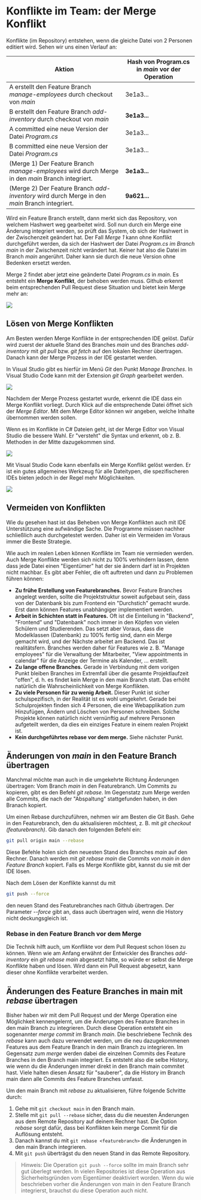 # Konflikte im Team: der Merge Konflikt

Konflikte (im Repository) entstehen, wenn die gleiche Datei von 2 Personen editiert wird.
Sehen wir uns einen Verlauf an:

| **Aktion**                                                                                        | **Hash von Program.cs in *main* vor der Operation** |
| ------------------------------------------------------------------------------------------------- | --------------------------------------------------- |
| A erstellt den Feature Branch *manage-employees* durch checkout von *main*                        | 3e1a3...                                            |
| B erstellt den Feature Branch *add-inventory* durch checkout von *main*                           | **3e1a3...**                                        |
| A committed eine neue Version der Datei *Program.cs*                                              | 3e1a3...                                            |
| B committed eine neue Version der Datei *Program.cs*                                              | 3e1a3...                                            |
| (Merge 1) Der Feature Branch *manage-employees* wird durch Merge in den *main* Branch integriert. | **3e1a3...**                                        |
| (Merge 2) Der Feature Branch *add-inventory* wird durch Merge in den *main* Branch integriert.    | **9a621...**                                        |

Wird ein Feature Branch erstellt, dann merkt sich das Repository, von welchem Hashwert weg gearbeitet
wird. Soll nun durch ein Merge eine Änderung integriert werden, so prüft das System, ob sich der
Hashwert in der Zwischenzeit geändert hat. Der Fall *Merge 1* kann ohne Konflikt durchgeführt werden,
da sich der Hashwert der Datei *Program.cs* *im Branch main* in der Zwischenzeit nicht verändert hat.
Keiner hat also die Datei im Branch *main* angerührt. Daher kann sie durch die neue Version
ohne Bedenken ersetzt werden.

Merge 2 findet aber jetzt eine geänderte Datei *Program.cs* in *main*. Es entsteht ein
**Merge Konflikt**, der behoben werden muss. Github erkennt beim entsprechenden Pull Request diese
Situation und bietet kein Merge mehr an:

![](merge_pull_request_github_conflict_2204.png)

## Lösen von Merge Konflikten

Am Besten werden Merge Konflikte in der entsprechenden IDE gelöst. Dafür wird zuerst der aktuelle
Stand des Branches *main* und des Branches *add-inventory* mit *git pull* bzw. *git fetch*
auf den lokalen Rechner übertragen. Danach kann der Merge Prozess in der IDE gestartet werden.

In Visual Studio gibt es hierfür im Menü *Git* den Punkt *Manage Branches*. In Visual Studio
Code kann mit der Extension *git Graph* gearbeitet werden.

![](merge_conflict_ide_2237.png)

Nachdem der Merge Prozess gestartet wurde, erkennt die IDE dass ein Merge Konflikt vorliegt. Durch
Klick auf die entsprechende Datei öffnet sich der *Merge Editor*. Mit dem Merge Editor können wir
angeben, welche Inhalte übernommen werden sollen.

Wenn es im Konflikte in C# Dateien geht, ist der Merge Editor von Visual Studio die bessere
Wahl. Er "versteht" die Syntax und erkennt, ob z. B. Methoden in der Mitte dazugekommen sind.

![](vs_merge_editor_2245.png)

Mit Visual Studio Code kann ebenfalls ein Merge Konflikt gelöst werden. Er ist ein gutes allgemeines
Werkzeug für alle Dateitypen, die spezifischeren IDEs bieten jedoch in der Regel mehr Möglichkeiten.

![](vscode_merge_editor_2248.png)

## Vermeiden von Konflikten

Wie du gesehen hast ist das Beheben von Merge Konflikten auch mit IDE Unterstützung eine
aufwändige Sache. Die Programme müssen nachher schließlich auch durchgetestet werden. Daher ist ein
Vermeiden im Voraus immer die Beste Strategie.

Wie auch im realen Leben können Konflikte im Team nie vermieden werden. Auch Merge Konflikte werden
sich nicht zu 100% verhindern lassen, denn dass jede Datei einen "Eigentümer" hat der sie ändern
darf ist in Projekten nicht machbar. Es gibt aber Fehler, die oft auftreten und dann zu Problemen
führen können:

- **Zu frühe Erstellung von Featurebranches.** Bevor Feature Branches angelegt werden, sollte die
  Projektstruktur soweit aufgebaut sein, dass von der Datenbank bis zum Frontend ein "Durchstich"
  gemacht wurde. Erst dann können Features unabhängiger implementiert werden.
- **Arbeit in Schichten statt in Features.** Oft ist die Einteilung in "Backend", "Frontend" und
  "Datenbank" noch immer in den Köpfen von vielen Schülern und Studierenden. Das setzt aber
  Voraus, dass die Modelklassen (Datenbank) zu 100% fertig sind, dann ein Merge gemacht wird,
  und der Nächste arbeitet am Backend. Das ist realitätsfern. Branches werden daher für Features wie
  z. B. "Manage employees" für die Verwaltung der Mitarbeiter, "View appointments in calendar"
  für die Anzeige der Termine als Kalender, ... erstellt.
- **Zu lange offene Branches.** Gerade in Verbindung mit dem vorigen Punkt bleiben Branches im
  Extremfall über die gesamte Projektlaufzeit "offen", d. h. es findet kein Merge in den main Branch
  statt. Das erhöht natürlich die Wahrscheinlichkeit von Merge Konflikten.
- **Zu viele Personen für zu wenig Arbeit.** Dieser Punkt ist sicher schulspezifisch, in der Realität
  ist es wohl umgekehrt. Gerade bei Schulprojekten finden sich 4 Personen, die eine Webapplikation
  zum Hinzufügen, Ändern und Löschen von Personen schreiben. Solche Projekte können natürlich nicht
  vernünftig auf mehrere Personen aufgeteilt werden, da dies ein einziges Feature in einem
  realen Projekt ist.
- **Kein durchgeführtes rebase vor dem merge.** Siehe nächster Punkt.

## Änderungen von *main* in den Feature Branch übertragen

Manchmal möchte man auch in die umgekehrte Richtung Änderungen übertragen: Vom Branch *main* in
den Featurebranch. Um Commits zu kopieren, gibt es den Befehl *git rebase*. Im Gegenstatz zum
Merge werden alle Commits, die nach der "Abspaltung" stattgefunden haben, in den Branach kopiert.

Um einen Rebase durchzuführen, nehmen wir am Besten die Git Bash. Gehe in den Featurebranch, den
du aktualisieren möchtest, z. B. mit *git checkout (featurebranch)*. Gib danach den folgenden
Befehl ein:

```bash
git pull origin main --rebase
```

Diese Befehle holen sich den neuesten Stand des Branches *main* auf den Rechner. Danach werden
mit *git rebase main* die Commits *von main in den Feature Branch* kopiert. Falls es Merge Konflikte
gibt, kannst du sie mit der IDE lösen.

Nach dem Lösen der Konflikte kannst du mit

```bash
git push --force
```

den neuen Stand des Featurebranches nach Github übertragen. Der Parameter *--force* gibt an, dass
auch übertragen wird, wenn die History nicht deckungsgleich ist.

### Rebase in den Feature Branch vor dem Merge

Die Technik hilft auch, um Konflikte vor dem Pull Request schon lösen zu können. Wenn wie am Anfang
erwähnt der Entwickler des Branches *add-inventory* ein *git rebase main* abgesetzt hätte, so
würde er selbst die Merge Konflikte haben und lösen. Wird dann ein Pull Request abgesetzt, kann dieser
ohne Konflikte verarbeitet werden.

## Änderungen des Feature Branches in main mit *rebase* übertragen

Bisher haben wir mit dem Pull Request und der Merge Operation eine Möglichkeit kennengelernt, um die Änderungen des Feature Branches in den main Branch zu integrieren.
Durch diese Operation entsteht ein sogenannter *merge commit* im Branch *main*.
Die beschriebene Technik des *rebase* kann auch dazu verwendet werden, um die neu dazugekommenen Features aus dem Feature Branch in den main Branch zu integrieren.
Im Gegensatz zum *merge* werden dabei die einzelnen Commits des Feature Branches in den Branch main integriert.
Es entsteht also die selbe History, wie wenn du die Änderungen immer direkt in den Branch main commitet hast.
Viele halten diesen Ansatz für "sauberer", da die History im Branch main dann alle Commits des Feature Branches umfasst.

Um den main Branch mit *rebase* zu aktualisieren, führe folgende Schritte durch:

1. Gehe mit `git checkout main` in den Branch main.
1. Stelle mit `git pull --rebase` sicher, dass du die neuesten Änderungen aus dem Remote Repository auf deinem Rechner hast.
   Die Option *rebase* sorgt dafür, dass bei Konflikten kein merge Commit für die Auflösung entsteht.
2. Danach kannst du mit `git rebase <featurebranch>` die Änderungen in den main Branch integrieren.
3. Mit `git push` überträgst du den neuen Stand in das Remote Repository.

> Hinweis: Die Operation `git push --force` sollte im main Branch sehr gut überlegt werden.
> In vielen Repositories ist diese Operation aus Sicherheitsgründen vom Eigentümer deaktiviert worden.
> Wenn du wie beschrieben vorher die Änderungen von main in den Feature Branch integrierst, brauchst du diese Operation auch nicht.